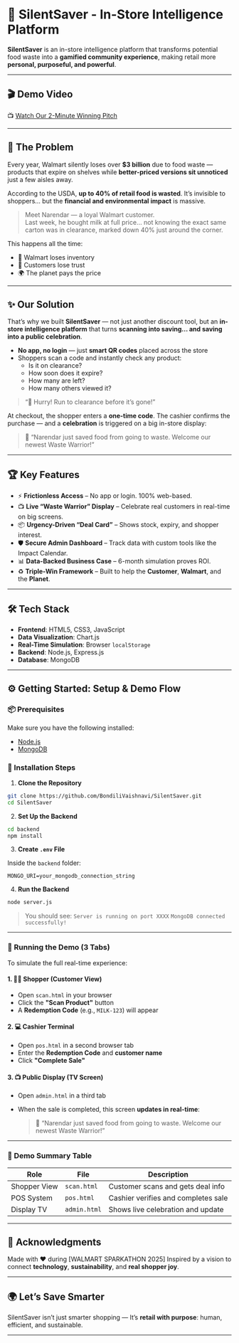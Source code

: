 # 🚀 SilentSaver - In-Store Intelligence Platform

**SilentSaver** is an in-store intelligence platform that transforms potential food waste into a **gamified community experience**, making retail more **personal, purposeful, and powerful**.

---

## 🎬 Demo Video

📺 [Watch Our 2-Minute Winning Pitch](https://youtu.be/67wr6aVcsEM?si=JZLbXnK-ORrL6Svh)


---

## 🎯 The Problem

Every year, Walmart silently loses over **$3 billion** due to food waste — products that expire on shelves while **better-priced versions sit unnoticed** just a few aisles away.

According to the USDA, **up to 40% of retail food is wasted**. It’s invisible to shoppers… but the **financial and environmental impact** is massive.

> Meet Narendar — a loyal Walmart customer.  
> Last week, he bought milk at full price… not knowing the exact same carton was in clearance, marked down 40% just around the corner.

This happens all the time:
- 🏬 Walmart loses inventory  
- 🛒 Customers lose trust  
- 🌍 The planet pays the price

---

## ✨ Our Solution

That’s why we built **SilentSaver** — not just another discount tool, but an **in-store intelligence platform** that turns **scanning into saving… and saving into a public celebration**.

- **No app, no login** — just **smart QR codes** placed across the store
- Shoppers scan a code and instantly check any product:
  - Is it on clearance?
  - How soon does it expire?
  - How many are left?
  - How many others viewed it?

> “🏃 Hurry! Run to clearance before it’s gone!”

At checkout, the shopper enters a **one-time code**. The cashier confirms the purchase — and a **celebration** is triggered on a big in-store display:

> 📰 “Narendar just saved food from going to waste. Welcome our newest Waste Warrior!”

---

## 🏆 Key Features

- ⚡ **Frictionless Access** – No app or login. 100% web-based.
- 📺 **Live “Waste Warrior” Display** – Celebrate real customers in real-time on big screens.
- 📦 **Urgency-Driven “Deal Card”** – Shows stock, expiry, and shopper interest.
- 🛡️ **Secure Admin Dashboard** – Track data with custom tools like the Impact Calendar.
- 📊 **Data-Backed Business Case** – 6-month simulation proves ROI.
- ♻️ **Triple-Win Framework** – Built to help the **Customer**, **Walmart**, and the **Planet**.

---

## 🛠️ Tech Stack

- **Frontend**: HTML5, CSS3, JavaScript  
- **Data Visualization**: Chart.js  
- **Real-Time Simulation**: Browser `localStorage`  
- **Backend**: Node.js, Express.js  
- **Database**: MongoDB  

---

## ⚙️ Getting Started: Setup & Demo Flow

### 📦 Prerequisites

Make sure you have the following installed:

- [Node.js](https://nodejs.org/)
- [MongoDB](https://www.mongodb.com/try/download/community)

### 🔧 Installation Steps

1. **Clone the Repository**

```bash
git clone https://github.com/BondiliVaishnavi/SilentSaver.git
cd SilentSaver
````

2. **Set Up the Backend**

```bash
cd backend
npm install
```

3. **Create `.env` File**

Inside the `backend` folder:

```
MONGO_URI=your_mongodb_connection_string
```

4. **Run the Backend**

```bash
node server.js
```

> You should see:
> `Server is running on port XXXX`
> `MongoDB connected successfully!`

---

### 🧪 Running the Demo (3 Tabs)

To simulate the full real-time experience:

#### 1. 🧍‍♂️ Shopper (Customer View)

* Open `scan.html` in your browser
* Click the **"Scan Product"** button
* A **Redemption Code** (e.g., `MILK-123`) will appear

#### 2. 💻 Cashier Terminal

* Open `pos.html` in a second browser tab
* Enter the **Redemption Code** and **customer name**
* Click **"Complete Sale"**

#### 3. 📺 Public Display (TV Screen)

* Open `admin.html` in a third tab
* When the sale is completed, this screen **updates in real-time**:

  > 📰 “Narendar just saved food from going to waste. Welcome our newest Waste Warrior!”

---

### 🧩 Demo Summary Table

| Role         | File         | Description                         |
| ------------ | ------------ | ----------------------------------- |
| Shopper View | `scan.html`  | Customer scans and gets deal info   |
| POS System   | `pos.html`   | Cashier verifies and completes sale |
| Display TV   | `admin.html` | Shows live celebration and update   |

---

## 🙌 Acknowledgments

Made with ❤️ during \[WALMART SPARKATHON 2025]
Inspired by a vision to connect **technology**, **sustainability**, and **real shopper joy**.

---

## 🌍 Let’s Save Smarter

SilentSaver isn’t just smarter shopping —
It’s **retail with purpose**: human, efficient, and sustainable.

---

